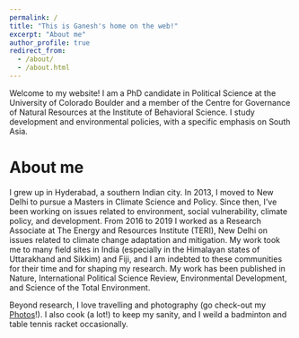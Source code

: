 ```yaml
---
permalink: /
title: "This is Ganesh's home on the web!"
excerpt: "About me"
author_profile: true
redirect_from: 
  - /about/
  - /about.html
---
```


Welcome to my website! I am a PhD candidate in Political Science at the University of Colorado Boulder and a member of the Centre for Governance of Natural Resources at the Institute of Behavioral Science. I study development and environmental policies, with a specific emphasis on South Asia.


About me
======
I grew up in Hyderabad, a southern Indian city. In 2013, I moved to New Delhi to pursue a Masters in Climate Science and Policy. Since then, I've been working on issues related to environment, social vulnerability, climate policy, and development. From 2016 to 2019 I worked as a Research Associate at The Energy and Resources Institute (TERI), New Delhi on issues related to climate change adaptation and mitigation. My work took me to many field sites in India (especially in the Himalayan states of Uttarakhand and Sikkim) and Fiji, and I am indebted to these communities for their time and for shaping my research. My work has been published in Nature, International Political Science Review, Environmental Development, and Science of the Total Environment.

Beyond research, I love travelling and photography (go check-out my [Photos](/photos/)!). I also cook (a lot!) to keep my sanity, and I weild a badminton and table tennis racket occasionally. 
